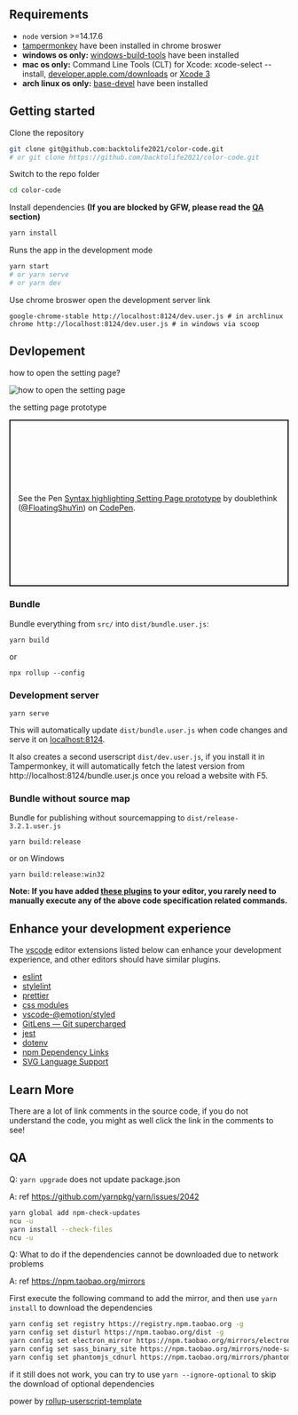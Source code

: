 ## Requirements

- `node` version >=14.17.6
- [tampermonkey](https://chrome.google.com/webstore/detail/tampermonkey/dhdgffkkebhmkfjojejmpbldmpobfkfo) have been installed in chrome broswer
- **windows os only:** [windows-build-tools](https://www.npmjs.com/package/windows-build-tools) have been installed
- **mac os only:** Command Line Tools (CLT) for Xcode: xcode-select --install, [developer.apple.com/downloads](http://developer.apple.com/downloads) or [Xcode 3](https://apps.apple.com/us/app/xcode/id497799835)
- **arch linux os only:** [base-devel](https://archlinux.org/groups/x86_64/base-devel/) have been installed

## Getting started

Clone the repository

```zsh
git clone git@github.com:backtolife2021/color-code.git
# or git clone https://github.com/backtolife2021/color-code.git
```

Switch to the repo folder

```zsh
cd color-code
```

Install dependencies **(If you are blocked by GFW, please read the [QA](#qa) section)**

```zsh
yarn install
```

Runs the app in the development mode

```zsh
yarn start
# or yarn serve
# or yarn dev
```

Use chrome broswer open the development server link

```
google-chrome-stable http://localhost:8124/dev.user.js # in archlinux
chrome http://localhost:8124/dev.user.js # in windows via scoop
```

## Devlopement

how to open the setting page?

![how to open the setting page](https://greasyfork.s3.us-east-2.amazonaws.com/wiu6d32rsarffrxgli97e9uff7ls)

the setting page prototype

<p class="codepen" data-height="300" data-default-tab="result" data-slug-hash="GRRjmOE" data-editable="true" data-user="FloatingShuYin" style="height: 300px; box-sizing: border-box; display: flex; align-items: center; justify-content: center; border: 2px solid; margin: 1em 0; padding: 1em;">
  <span>See the Pen <a href="https://codepen.io/FloatingShuYin/pen/GRRjmOE">
  Syntax highlighting Setting Page prototype</a> by doublethink (<a href="https://codepen.io/FloatingShuYin">@FloatingShuYin</a>)
  on <a href="https://codepen.io">CodePen</a>.</span>
</p>
<script async src="https://cpwebassets.codepen.io/assets/embed/ei.js"></script>

### Bundle

Bundle everything from `src/` into `dist/bundle.user.js`:

`yarn build`

or

`npx rollup --config`

### Development server

`yarn serve`

This will automatically update `dist/bundle.user.js` when code changes and serve it on [localhost:8124](http://localhost:8124/).

It also creates a second userscript `dist/dev.user.js`, if you install it in Tampermonkey, it will automatically fetch the latest version from http://localhost:8124/bundle.user.js once you reload a website with F5.

### Bundle without source map

Bundle for publishing without sourcemapping to `dist/release-3.2.1.user.js`

`yarn build:release`

or on Windows

`yarn build:release:win32`

**Note: If you have added [these plugins](#enhance-your-development-experience) to your editor, you rarely need to manually execute any of the above code specification related commands.**

## Enhance your development experience

The [vscode](https://code.visualstudio.com/) editor extensions listed below can enhance your development experience, and other editors should have similar plugins.

- [eslint](https://marketplace.visualstudio.com/items?itemName=dbaeumer.vscode-eslint)
- [stylelint](https://marketplace.visualstudio.com/items?itemName=stylelint.vscode-stylelint)
- [prettier](https://marketplace.visualstudio.com/items?itemName=esbenp.prettier-vscode)
- [css modules](https://marketplace.visualstudio.com/items?itemName=clinyong.vscode-css-modules)
- [vscode-@emotion/styled](https://marketplace.visualstudio.com/items?itemName=jpoissonnier.vscode-@emotion/styled)
- [GitLens — Git supercharged](https://marketplace.visualstudio.com/items?itemName=eamodio.gitlens)
- [jest](https://marketplace.visualstudio.com/items?itemName=Orta.vscode-jest)
- [dotenv](https://marketplace.visualstudio.com/items?itemName=mikestead.dotenv)
- [npm Dependency Links](https://marketplace.visualstudio.com/items?itemName=herrmannplatz.npm-dependency-links)
- [SVG Language Support](https://marketplace.visualstudio.com/items?itemName=jock.svg)

## Learn More

There are a lot of link comments in the source code, if you do not understand the code, you might as well click the link in the comments to see!

## QA

Q: `yarn upgrade` does not update package.json

A: ref https://github.com/yarnpkg/yarn/issues/2042

```zsh
yarn global add npm-check-updates
ncu -u
yarn install --check-files
ncu -u
```

Q: What to do if the dependencies cannot be downloaded due to network problems

A: ref https://npm.taobao.org/mirrors

First execute the following command to add the mirror, and then use `yarn install` to download the dependencies

```zsh
yarn config set registry https://registry.npm.taobao.org -g
yarn config set disturl https://npm.taobao.org/dist -g
yarn config set electron_mirror https://npm.taobao.org/mirrors/electron/ -g
yarn config set sass_binary_site https://npm.taobao.org/mirrors/node-sass/ -g
yarn config set phantomjs_cdnurl https://npm.taobao.org/mirrors/phantomjs/ -g
```

if it still does not work, you can try to use `yarn --ignore-optional` to skip the download of optional dependencies

power by [rollup-userscript-template](https://github.com/cvzi/rollup-userscript-template)
